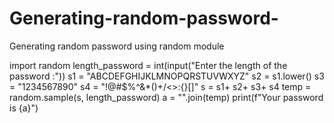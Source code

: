 # Generating-random-password-
Generating random password  using random module


import random
length_password = int(input("Enter the length of the password :"))
s1 = "ABCDEFGHIJKLMNOPQRSTUVWXYZ"
s2 = s1.lower()
s3 = "1234567890"
s4 = "!@#$%^&*()+/<>:{}[]"
s = s1+ s2+ s3+ s4
temp = random.sample(s, length_password)
a = "".join(temp)
print(f"Your password is {a}")

